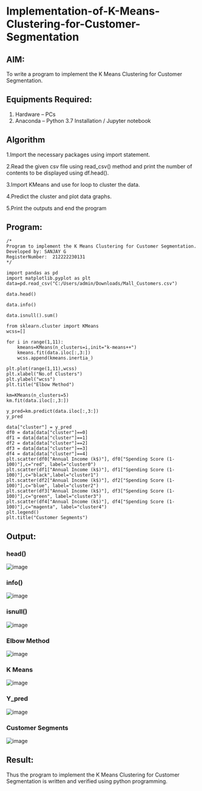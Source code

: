 # Implementation-of-K-Means-Clustering-for-Customer-Segmentation

## AIM:
To write a program to implement the K Means Clustering for Customer Segmentation.

## Equipments Required:
1. Hardware – PCs
2. Anaconda – Python 3.7 Installation / Jupyter notebook

## Algorithm
1.Import the necessary packages using import statement.

2.Read the given csv file using read_csv() method and print the number of contents to be displayed using df.head().

3.Import KMeans and use for loop to cluster the data.

4.Predict the cluster and plot data graphs.

5.Print the outputs and end the program

## Program:
```
/*
Program to implement the K Means Clustering for Customer Segmentation.
Developed by: SANJAY G
RegisterNumber:  212222230131
*/
```
```
import pandas as pd
import matplotlib.pyplot as plt
data=pd.read_csv("C:/Users/admin/Downloads/Mall_Customers.csv")

data.head()

data.info()

data.isnull().sum()

from sklearn.cluster import KMeans
wcss=[]

for i in range(1,11):
    kmeans=KMeans(n_clusters=i,init="k-means++")
    kmeans.fit(data.iloc[:,3:])
    wcss.append(kmeans.inertia_)

plt.plot(range(1,11),wcss)
plt.xlabel("No.of Clusters")
plt.ylabel("wcss")
plt.title("Elbow Method")

km=KMeans(n_clusters=5)
km.fit(data.iloc[:,3:])

y_pred=km.predict(data.iloc[:,3:])
y_pred

data["cluster"] = y_pred
df0 = data[data["cluster"]==0]
df1 = data[data["cluster"]==1]
df2 = data[data["cluster"]==2]
df3 = data[data["cluster"]==3]
df4 = data[data["cluster"]==4]
plt.scatter(df0["Annual Income (k$)"], df0["Spending Score (1-100)"],c="red", label="cluster0")
plt.scatter(df1["Annual Income (k$)"], df1["Spending Score (1-100)"],c="black",label="cluster1")
plt.scatter(df2["Annual Income (k$)"], df2["Spending Score (1-100)"],c="blue", label="cluster2")
plt.scatter(df3["Annual Income (k$)"], df3["Spending Score (1-100)"],c="green", label="cluster3")
plt.scatter(df4["Annual Income (k$)"], df4["Spending Score (1-100)"],c="magenta", label="cluster4") 
plt.legend()
plt.title("Customer Segments")
```

## Output:
### head()
![image](https://github.com/SanjayBalaji0/Implementation-of-K-Means-Clustering-for-Customer-Segmentation/assets/145533553/784fd469-267f-41c9-a574-bccfe43355f3)
### info()
![image](https://github.com/SanjayBalaji0/Implementation-of-K-Means-Clustering-for-Customer-Segmentation/assets/145533553/01ac2987-8019-4519-bb38-6752ee3aaf4e)
### isnull() 
![image](https://github.com/SanjayBalaji0/Implementation-of-K-Means-Clustering-for-Customer-Segmentation/assets/145533553/c2a860a9-d3d4-40c5-aeed-325843dfd0ee)
### Elbow Method
![image](https://github.com/SanjayBalaji0/Implementation-of-K-Means-Clustering-for-Customer-Segmentation/assets/145533553/19ae713d-c1fd-4da3-8cfa-87188451296b)
### K Means
![image](https://github.com/SanjayBalaji0/Implementation-of-K-Means-Clustering-for-Customer-Segmentation/assets/145533553/75d2d11f-0947-403b-8399-484cabf65ec4)
### Y_pred
![image](https://github.com/SanjayBalaji0/Implementation-of-K-Means-Clustering-for-Customer-Segmentation/assets/145533553/65967f55-b222-4902-b6d3-ca54fda6b231)
### Customer Segments
![image](https://github.com/SanjayBalaji0/Implementation-of-K-Means-Clustering-for-Customer-Segmentation/assets/145533553/d553703e-64bb-4cdb-ad53-4966c0c30fb6)



## Result:
Thus the program to implement the K Means Clustering for Customer Segmentation is written and verified using python programming.
